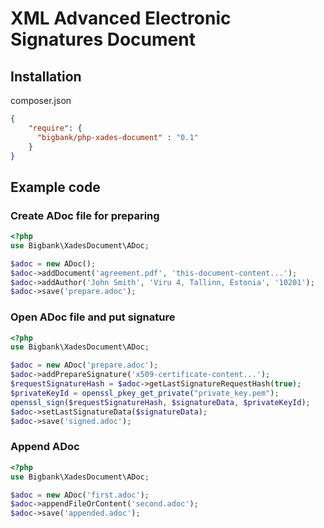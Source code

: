 # XML Advanced Electronic Signatures Document

## Installation
composer.json
```json
{
    "require": {
      "bigbank/php-xades-document" : "0.1"
    }
}
```

## Example code

### Create ADoc file for preparing
```php
<?php
use Bigbank\XadesDocument\ADoc;

$adoc = new ADoc();
$adoc->addDocument('agreement.pdf', 'this-document-content...');
$adoc->addAuthor('John Smith', 'Viru 4, Tallinn, Estonia', '10201');
$adoc->save('prepare.adoc');
```

### Open ADoc file and put signature

```php
<?php
use Bigbank\XadesDocument\ADoc;

$adoc = new ADoc('prepare.adoc');
$adoc->addPrepareSignature('x509-certificate-content...');
$requestSignatureHash = $adoc->getLastSignatureRequestHash(true);
$privateKeyId = openssl_pkey_get_private("private_key.pem");
openssl_sign($requestSignatureHash, $signatureData, $privateKeyId);
$adoc->setLastSignatureData($signatureData);
$adoc->save('signed.adoc');
```

### Append ADoc
```php
<?php
use Bigbank\XadesDocument\ADoc;

$adoc = new ADoc('first.adoc');
$adoc->appendFileOrContent('second.adoc');
$adoc->save('appended.adoc');
```